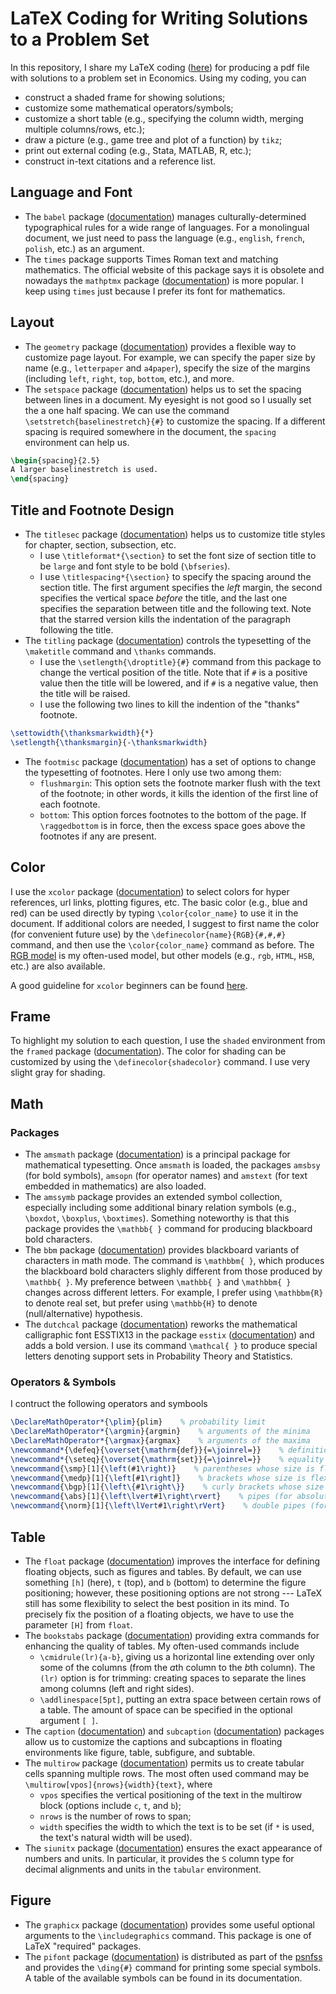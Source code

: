 # LaTeX Coding for Writing Solutions to a Problem Set
In this repository, I share my LaTeX coding ([here](./main.tex)) for producing a pdf file with solutions to a problem set in Economics. Using my coding, you can
  * construct a shaded frame for showing solutions;
  * customize some mathematical operators/symbols;
  * customize a short table (e.g., specifying the column width, merging multiple columns/rows, etc.);
  * draw a picture (e.g., game tree and plot of a function) by `tikz`;
  * print out external coding (e.g., Stata, MATLAB, R, etc.);
  * construct in-text citations and a reference list.

## Language and Font
* The `babel` package ([documentation](https://ctan.org/pkg/babel)) manages culturally-determined typographical rules for a wide range of languages. For a monolingual document, we just need to pass the language (e.g., `english`, `french`, `polish`, etc.) as an argument.
* The `times` package supports Times Roman text and matching mathematics. The official website of this package says it is obsolete and nowadays the `mathptmx` package ([documentation](https://ctan.org/pkg/mathptmx)) is more popular. I keep using `times` just because I prefer its font for mathematics.

## Layout
* The `geometry` package ([documentation](https://ctan.org/pkg/geometry)) provides a flexible way to customize page layout. For example, we can specify the paper size by name (e.g., `letterpaper` and `a4paper`), specify the size of the margins (including `left`, `right`, `top`, `bottom`, etc.), and more.
* The `setspace` package ([documentation](https://ctan.org/pkg/setspace)) helps us to set the spacing between lines in a document. My eyesight is not good so I usually set the a one half spacing. We can use the command `\setstretch{baselinestretch}{#}` to customize the spacing. If a different spacing is required somewhere in the document, the `spacing` environment can help us.
```latex
\begin{spacing}{2.5}
A larger baselinestretch is used.
\end{spacing}
```

## Title and Footnote Design
* The `titlesec` package ([documentation](https://ctan.org/pkg/titlesec)) helps us to customize title styles for chapter, section, subsection, etc.
  * I use `\titleformat*{\section}` to set the font size of section title to be `large` and font style to be bold (`\bfseries`).
  * I use `\titlespacing*{\section}` to specify the spacing around the section title. The first argument specifies the *left* margin, the second specifies the vertical space *before* the title, and the last one specifies the separation between title and the following text. Note that the starred version kills the indentation of the paragraph following the title.
* The `titling` package ([documentation](https://ctan.org/pkg/titling)) controls the typesetting of the `\maketitle` command and `\thanks` commands.
  * I use the `\setlength{\droptitle}{#}` command from this package to change the vertical position of the title. Note that if `#` is a positive value then the title will be lowered, and if `#` is a negative value, then the title will be raised.
  * I use the following two lines to kill the indention of the "thanks" footnote.
```latex
\settowidth{\thanksmarkwidth}{*}
\setlength{\thanksmargin}{-\thanksmarkwidth}
```
* The `footmisc` package ([documentation](https://ctan.org/pkg/footmisc)) has a set of options to change the typesetting of footnotes. Here I only use two among them:
  * `flushmargin`: This option sets the footnote marker flush with the text of the footnote; in other words, it kills the idention of the first line of each footnote.
  * `bottom`: This option forces footnotes to the bottom of the page. If `\raggedbottom` is in force, then the excess space goes above the footnotes if any are present.

## Color
I use the `xcolor` package ([documentation](https://ctan.org/pkg/xcolor)) to select colors for hyper references, url links, plotting figures, etc. The basic color (e.g., blue and red) can be used directly by typing `\color{color_name}` to use it in the document. If additional colors are needed, I suggest to first name the color (for convenient future use) by the `\definecolor{name}{RGB}{#,#,#}` command, and then use the `\color{color_name}` command as before. The [RGB model](https://en.wikipedia.org/wiki/RGB_color_model) is my often-used model, but other models (e.g., `rgb`, `HTML`, `HSB`, etc.) are also available.

A good guideline for `xcolor` beginners can be found [here](https://steeven9.github.io/USI-LaTeX/html/packages_hyperref_babel_xcolor3.html).

## Frame
To highlight my solution to each question, I use the `shaded` environment from the `framed` package ([documentation](https://ctan.org/pkg/framed)). The color for shading can be customized by using the `\definecolor{shadecolor}` command. I use very slight gray for shading.

## Math

### Packages
* The `amsmath` package ([documentation](https://ctan.org/pkg/amsmath)) is a principal package for mathematical typesetting. Once `amsmath` is loaded, the packages `amsbsy` (for bold symbols), `amsopn` (for operator names) and `amstext` (for text embedded in mathematics) are also loaded.
* The `amssymb` package provides an extended symbol collection, especially including some additional binary relation symbols (e.g., `\boxdot`, `\boxplus`, `\boxtimes`). Something noteworthy is that this package provides the `\mathbb{ }` command for producing blackboard bold characters.
* The `bbm` package ([documentation](https://ctan.org/pkg/bbm)) provides blackboard variants of characters in math mode. The command is `\mathbbm{ }`, which produces the blackboard bold characters slighly different from those produced by `\mathbb{ }`. My preference between `\mathbb{ }` and `\mathbbm{ }` changes across different letters. For example, I prefer using `\mathbbm{R}` to denote real set, but prefer using `\mathbb{H}` to denote (null/alternative) hypothesis.
* The `dutchcal` package ([documentation](https://ctan.org/pkg/dutchcal)) reworks the mathematical calligraphic font ESSTIX13 in the package `esstix` ([documentation](https://ctan.org/pkg/esstix)) and adds a bold version. I use its command `\mathcal{ }` to produce special letters denoting support sets in Probability Theory and Statistics.

### Operators & Symbols
I contruct the following operators and symbools
```latex
\DeclareMathOperator*{\plim}{plim}    % probability limit
\DeclareMathOperator*{\argmin}{argmin}    % arguments of the minima
\DeclareMathOperator*{\argmax}{argmax}    % arguments of the maxima
\newcommand*{\defeq}{\overset{\mathrm{def}}{=\joinrel=}}    % definitional equality
\newcommand*{\seteq}{\overset{\mathrm{set}}{=\joinrel=}}    % equality by setting
\newcommand{\smp}[1]{\left(#1\right)}    % parentheses whose size is flexible
\newcommand{\medp}[1]{\left[#1\right]}    % brackets whose size is flexible
\newcommand{\bgp}[1]{\left\{#1\right\}}    % curly brackets whose size is flexible
\newcommand{\abs}[1]{\left\lvert#1\right\rvert}    % pipes (for absolute values) whose size is flexible
\newcommand{\norm}[1]{\left\lVert#1\right\rVert}    % double pipes (for vector norms) whose size is flexible
```

## Table
* The `float` package ([documentation](https://ctan.org/pkg/float)) improves the interface for defining floating objects, such as figures and tables. By default, we can use something `[h]` (here), `t` (top), and `b` (bottom) to determine the figure positioning; however, these positioning options are not strong --- LaTeX still has some flexibility to select the best position in its mind. To precisely fix the position of a floating objects, we have to use the parameter `[H]` from `float`.
* The `bookstabs` package ([documentation](https://ctan.org/pkg/booktabs)) providing extra commands for enhancing the quality of tables. My often-used commands include
  * `\cmidrule(lr){a-b}`, giving us a horizontal line extending over only some of the columns (from the *a*th column to the *b*th column). The `(lr)` option is for trimming: creating spaces to separate the lines among columns (left and right sides).
  * `\addlinespace[5pt]`, putting an extra space between certain rows of a table. The amount of space can be specified in the optional argument `[ ]`.
* The `caption` ([documentation](https://ctan.org/pkg/caption)) and `subcaption` ([documentation](https://ctan.org/pkg/subcaption)) packages allow us to customize the captions and subcaptions in floating environments like figure, table, subfigure, and subtable.
* The `multirow` package ([documentation](https://ctan.org/pkg/multirow)) permits us to create tabular cells spanning multiple rows. The most often used command may be `\multirow[vpos]{nrows}{width}{text}`, where
  * `vpos` specifies the vertical positioning of the text in the multirow block (options include `c`, `t`, and `b`);
  * `nrows` is the number of rows to span;
  * `width` specifies the width to which the text is to be set (if `*` is used, the text's natural width will be used).
* The `siunitx` package ([documentation](https://ctan.org/pkg/siunitx)) ensures the exact appearance of numbers and units. In particular, it provides the `S` column type for decimal alignments and units in the `tabular` environment.

## Figure
* The `graphicx` package ([documentation](https://ctan.org/pkg/graphicx)) provides some useful optional arguments to the `\includegraphics` command. This package is one of LaTeX "required" packages.
* The `pifont` package ([documentation](https://ctan.org/pkg/pifont)) is distributed as part of the [psnfss](https://ctan.org/pkg/psnfss) and provides the `\ding{#}` command for printing some special symbols. A table of the available symbols can be found in its documentation.
